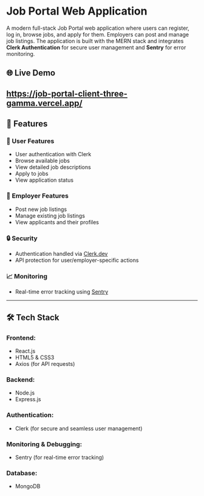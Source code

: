 # Job Portal Web Application

A modern full-stack Job Portal web application where users can register, log in, browse jobs, and apply for them. Employers can post and manage job listings. The application is built with the MERN stack and integrates **Clerk Authentication** for secure user management and **Sentry** for error monitoring.

## 🌐 Live Demo

https://job-portal-client-three-gamma.vercel.app/
---

## 📌 Features

### 👥 User Features
- User authentication with Clerk
- Browse available jobs
- View detailed job descriptions
- Apply to jobs
- View application status

### 🏢 Employer Features
- Post new job listings
- Manage existing job listings
- View applicants and their profiles

### 🔒 Security
- Authentication handled via [Clerk.dev](https://clerk.dev)
- API protection for user/employer-specific actions

### 📈 Monitoring
- Real-time error tracking using [Sentry](https://sentry.io)

---

## 🛠️ Tech Stack

### Frontend:
- React.js
- HTML5 & CSS3
- Axios (for API requests)

### Backend:
- Node.js
- Express.js

### Authentication:
- Clerk (for secure and seamless user management)

### Monitoring & Debugging:
- Sentry (for real-time error tracking)

### Database:
- MongoDB

